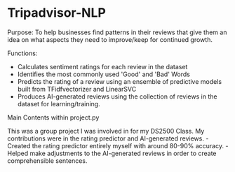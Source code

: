 # Tripadvisor-NLP

Purpose:
  To help businesses find patterns in their reviews that give them an idea on what aspects they need to improve/keep for continued growth.

Functions:
  - Calculates sentiment ratings for each review in the dataset
  - Identifies the most commonly used 'Good' and 'Bad' Words
  - Predicts the rating of a review using an ensemble of predictive models built from TFidfvectorizer and LinearSVC
  - Produces AI-generated reviews using the collection of reviews in the dataset for learning/training.
  
  
  Main Contents within project.py
  
  This was a group project I was involved in for my DS2500 Class.
  My contributions were in the rating predictor and AI-generated reviews.
    - Created the rating predictor entirely myself with around 80-90% accuracy. 
    - Helped make adjustments to the AI-generated reviews in order to create comprehensible sentences. 
  
